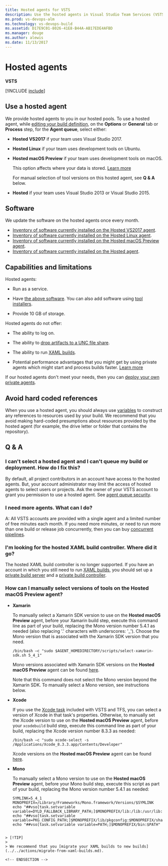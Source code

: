```yaml
---
title: Hosted agents for VSTS
description: Use the hosted agents in Visual Studio Team Services (VSTS) and Team Foundation Server (TFS)
ms.prod: vs-devops-alm
ms.technology: vs-devops-build
ms.assetid: D17E9C01-8026-41E8-B44A-AB17EDE4AFBD
ms.manager: douge
ms.author: alewis
ms.date: 11/13/2017
---
```


# Hosted agents

**VSTS**

[!INCLUDE [include](_shared/hosted-agent-intro.md)]

## Use a hosted agent

We provide hosted agents to you in our hosted pools. To use a hosted agent, while [editing your build definition](../../actions/ci-cd-part-1.md), on the **Options** or **General** tab or **Process** step, for the **Agent queue**, select either:

* **Hosted VS2017** if your team uses Visual Studio 2017.

* **Hosted Linux** if your team uses development tools on Ubuntu.

* **Hosted macOS Preview** if your team uses development tools on macOS.

  This option affects where your data is stored. [Learn more](https://www.microsoft.com/en-us/trustcenter/privacy/vsts-location)

  For manual selection of tool versions on this hosted agent, see **Q & A** below.

* **Hosted** if your team uses Visual Studio 2013 or Visual Studio 2015.

<h2 id="software">Software</h2>

We update the software on the hosted agents once every month.

* [Inventory of software currently installed on the Hosted VS2017 agent](https://github.com/Microsoft/vsts-image-generation/blob/master/images/win/Vs2017/Vs2017-Server2016-Readme.md).
* [Inventory of software currently installed on the Hosted Linux agent](https://github.com/Microsoft/vsts-agent-docker/blob/master/ubuntu/16.04/standard/Dockerfile).
* [Inventory of software currently installed on the Hosted macOS Preview agent](https://docs.microsoft.com/en-us/mobile-center/build/software).
* [Inventory of software currently installed on the Hosted agent](https://github.com/adventworks/hosted-pool-images/blob/2017.10.02/vs2015-on-windows-2012r2/image.md).

## Capabilities and limitations

Hosted agents:

* Run as a service.

* Have [the above software](#software). You can also add software using [tool installers](../process/tasks.md#tool-installers).

* Provide 10 GB of storage.

Hosted agents do not offer:

* The ability to log on.

* The ability to [drop artifacts to a UNC file share](../../concepts/definitions/build/artifacts.md#unc-file-share).

* The ability to run [XAML builds](https://msdn.microsoft.com/en-us/library/ms181709%28v=vs.120%29.aspx).

* Potential performance advantages that you might get by using private agents which might start and process builds faster. [Learn more](agents.md#private-agent-performance-advantages)

If our hosted agents don't meet your needs, then you can [deploy your own private agents](agents.md#install).

## Avoid hard coded references

When you use a hosted agent, you should always use [variables](../../concepts/definitions/build/variables.md) to construct any references to resources used by your build. We recommend that you avoid making hard-coded presumptions about resources provided by the hosted agent (for example, the drive letter or folder that contains the repository).

## Q & A
<!-- BEGINSECTION class="md-qanda" -->

### I can't select a hosted agent and I can't queue my build or deployment. How do I fix this?

By default, all project contributors in an account have access to the hosted agents. But, your account administrator may limit the access of hosted agents to select users or projects. Ask the owner of your VSTS account to grant you permission to use a hosted agent. See [agent queue security](pools-queues.md#security).

### I need more agents. What can I do?

A: All VSTS accounts are provided with a single agent and a limited number of free minutes each month. If you need more minutes, or need to run more than one build or release job concurrently, then you can buy [concurrent pipelines](../licensing/concurrent-pipelines-ts.md).

### I'm looking for the hosted XAML build controller. Where did it go?

The hosted XAML build controller is no longer supported. If you have an account in which you still need to run [XAML builds](https://msdn.microsoft.com/en-us/library/ms181709%28v=vs.120%29.aspx), you should set up a [private build server](https://msdn.microsoft.com/en-us/library/ms252495%28v=vs.120%29.aspx) and a [private build controller](https://msdn.microsoft.com/en-us/library/ee330987%28v=vs.120%29.aspx).

### How can I manually select versions of tools on the Hosted macOS Preview agent?
* **Xamarin**

  To manually select a Xamarin SDK version to use on the **Hosted macOS Preview** agent, before your Xamarin build step, execute this command line as part of your build, replacing the Mono version number 5.4.1 as needed (also replacing '.' characters with underscores: '_'). Choose the Mono version that is associated with the Xamarin SDK version that you need.

  `/bin/bash –c "sudo $AGENT_HOMEDIRECTORY/scripts/select-xamarin-sdk.sh 5_4_1"`

  Mono versions associated with Xamarin SDK versions on the **Hosted macOS Preview** agent can be found [here](https://docs.microsoft.com/en-us/mobile-center/build/software#xamarin).

  Note that this command does not select the Mono version beyond the Xamarin SDK. To manually select a Mono version, see instructions below.

* **Xcode**

  If you use the [Xcode task](../../tasks/build/xcode.md) included with VSTS and TFS, you can select a version of Xcode in that task's properties. Otherwise, to manually set the Xcode version to use on the **Hosted macOS Preview** agent, before your `xcodebuild` build step, execute this command line as part of your build, replacing the Xcode version number 8.3.3 as needed:

  `/bin/bash –c "sudo xcode-select -s /Applications/Xcode_8.3.3.app/Contents/Developer"`

  Xcode versions on the **Hosted macOS Preview** agent can be found [here](https://docs.microsoft.com/en-us/mobile-center/build/software#xcode).

* **Mono**

  To manually select a Mono version to use on the **Hosted macOS Preview** agent, before your Mono build step, execute this script as part of your build, replacing the Mono version number 5.4.1 as needed:

  ```
  SYMLINK=5_4_1
  MONOPREFIX=/Library/Frameworks/Mono.framework/Versions/$SYMLINK
  echo "##vso[task.setvariable variable=DYLD_FALLBACK_LIBRARY_PATH;]$MONOPREFIX/lib:/lib:/usr/lib:$DYLD_LIBRARY_FALLBACK_PATH"
  echo "##vso[task.setvariable variable=PKG_CONFIG_PATH;]$MONOPREFIX/lib/pkgconfig:$MONOPREFIX/share/pkgconfig:$PKG_CONFIG_PATH"
  echo "##vso[task.setvariable variable=PATH;]$MONOPREFIX/bin:$PATH"
```

> [!TIP]
>
> We recommend that you [migrate your XAML builds to new builds](../../actions/migrate-from-xaml-builds.md).

<!-- ENDSECTION -->
